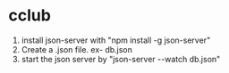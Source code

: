 # cclub

1. install json-server with "npm install -g json-server"
2. Create a .json file. ex- db.json
3. start the json server by "json-server --watch db.json"